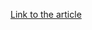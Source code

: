 [Link to the article](https://blog.truesec.com/2021/01/07/avoiding-supply-chain-attacks-similar-to-solarwinds-orions-sunburst)
